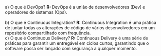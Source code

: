a) O que é DevOps?
**R:** DevOps é a união de desenvolvedores (Dev) e operadores do sistemas (Ops).  
<br />
b) O que é Continuous Integration?
**R:** Continuous Integration é uma prática de juntar todas as alterações de código de vários desenvolvedores em um repositório compartilhado com frequência. <br />
c) O que é Continuous Delivery?
**R:** Continuous Delivery é uma série de práticas para garantir um entregável em ciclos curtos, garantindo que o software possa ser lançado com segurança a qualquer momento.
